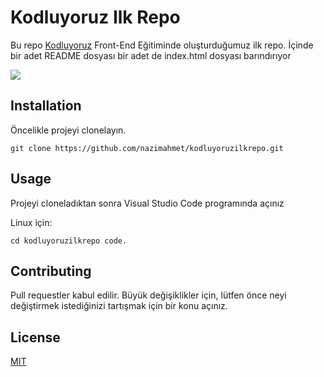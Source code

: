 # Kodluyoruz Ilk Repo

Bu repo [Kodluyoruz](https://www.kodluyoruz.org/) Front-End Eğitiminde oluşturduğumuz ilk repo. İçinde bir adet README dosyası bir adet de index.html dosyası barındırıyor

![](https://i.hizliresim.com/dw07c0c.png)

## Installation

Öncelikle projeyi clonelayın.

`git clone https://github.com/nazimahmet/kodluyoruzilkrepo.git`

## Usage

Projeyi cloneladıktan sonra Visual Studio Code programında açınız  

Linux için:

`cd kodluyoruzilkrepo code.`

## Contributing 

Pull requestler kabul edilir. Büyük değişiklikler için, lütfen önce neyi değiştirmek istediğinizi tartışmak için bir konu açınız. 

## License 

[MIT](https://choosealicense.com/licenses/mit/)
